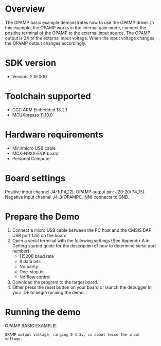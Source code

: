 Overview
========

The OPAMP basic example demonstrates how to use the OPAMP driver. In this example, the OPAMP works in the internal gain mode,
connect the positive terminal of the OPAMP to the external input source. The OPAMP output is 2X of the external input voltage.
When the input voltage changes, the OPAMP output changes accordingly.

SDK version
===========
- Version: 2.16.000

Toolchain supported
===================
- GCC ARM Embedded  13.2.1
- MCUXpresso  11.10.0

Hardware requirements
=====================
- Mini/micro USB cable
- MCX-N9XX-EVK board
- Personal Computer

Board settings
==============
Positive input channel J4-1(P4_12).
OPAMP output pin: J20-20(P4_15).
Negative input channel J4_3(OPAMP0_INN) connects to GND.

Prepare the Demo
================
1.  Connect a micro USB cable between the PC host and the CMSIS DAP USB port (J5) on the board
2.  Open a serial terminal with the following settings (See Appendix A in Getting started guide for the description of how to determine serial port number):
    - 115200 baud rate
    - 8 data bits
    - No parity
    - One-stop bit
    - No flow control
3.  Download the program to the target board.
4.  Either press the reset button on your board or launch the debugger in your IDE to begin running the demo.

Running the demo
================
OPAMP BASIC EXAMPLE!


~~~~~~~~~~~~~~~~~~~~~~~~~~~~~~~~~~~~
OPAMP output voltage, ranging 0-3.3v, is about twice the input voltage. 
